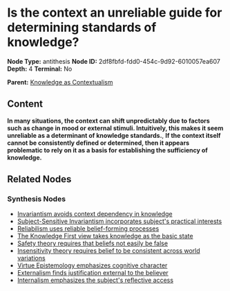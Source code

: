# Is the context an unreliable guide for determining standards of knowledge?

**Node Type:** antithesis
**Node ID:** 2df8fbfd-fdd0-454c-9d92-6010057ea607
**Depth:** 4
**Terminal:** No

**Parent:** [Knowledge as Contextualism](knowledge-as-contextualism-synthesis-06f72edd-19fe-4620-b776-8b353d230feb.md)

## Content

**In many situations, the context can shift unpredictably due to factors such as change in mood or external stimuli. Intuitively, this makes it seem unreliable as a determinant of knowledge standards.**, **If the context itself cannot be consistently defined or determined, then it appears problematic to rely on it as a basis for establishing the sufficiency of knowledge.**

## Related Nodes

### Synthesis Nodes

- [Invariantism avoids context dependency in knowledge](invariantism-avoids-context-dependency-in-knowledge-synthesis-869db001-8461-43c2-98f9-e1447c23a3aa.md)
- [Subject-Sensitive Invariantism incorporates subject's practical interests](subject-sensitive-invariantism-incorporates-subjects-practical-interests-synthesis-9e35604a-fecc-4a04-b32b-b39ca2f9eb5d.md)
- [Reliabilism uses reliable belief-forming processes](reliabilism-uses-reliable-belief-forming-processes-synthesis-0153c1cb-5238-4f80-a7ed-2f66be266267.md)
- [The Knowledge First view takes knowledge as the basic state](the-knowledge-first-view-takes-knowledge-as-the-basic-state-synthesis-1f41154f-06bb-459c-a2fc-7154ec5c78d2.md)
- [Safety theory requires that beliefs not easily be false](safety-theory-requires-that-beliefs-not-easily-be-false-synthesis-0d20c678-7e19-4fab-867f-ec3195520b9d.md)
- [Insensitivity theory requires belief to be consistent across world variations](insensitivity-theory-requires-belief-to-be-consistent-across-world-variations-synthesis-015d6323-744c-402d-853e-6f8abebe2db5.md)
- [Virtue Epistemology emphasizes cognitive character](virtue-epistemology-emphasizes-cognitive-character-synthesis-06b64be7-a7d5-46db-871b-8e3d418b5eaa.md)
- [Externalism finds justification external to the believer](externalism-finds-justification-external-to-the-believer-synthesis-ecf6f992-d27c-44a7-b77c-1c138bf2e33a.md)
- [Internalism emphasizes the subject's reflective access](internalism-emphasizes-the-subjects-reflective-access-synthesis-9bdd8609-05e1-4a7e-86df-772f191f5084.md)
